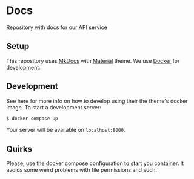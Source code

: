 # Docs

Repository with docs for our API service

## Setup

This repository uses [MkDocs][1] with [Material][2] theme. We use [Docker][3]
for development.

## Development

See here for more info on how to develop using their the theme's docker image.
To start a development server:

```sh
$ docker compose up
```

Your server will be available on `localhost:8000`.

## Quirks

Please, use the docker compose configuration to start you container. It avoids
some weird problems with file permissions and such.

[1]: https://www.mkdocs.org/
[2]: https://squidfunk.github.io/mkdocs-material/
[3]: https://www.docker.com/
